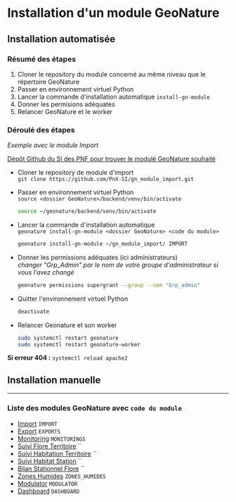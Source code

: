 # Installation d'un module GeoNature


## Installation automatisée

### **Résumé des étapes**
1. Cloner le repository du module concerné au même niveau que le répertoire GeoNature
2. Passer en environnement virtuel Python
3. Lancer la commande d'installation automatique `install-gn-module`
4. Donner les permisions adéquates
5. Relancer GeoNature et le worker


### **Déroulé des étapes**  
*Exemple avec le module Import* 

[Dépôt Github du SI des PNF pour trouver le modulé GeoNature souhaité](https://github.com/PnX-SI)

+ Cloner le repository de module d'import  
  `git clone https://github.com/PnX-SI/gn_module_import.git`

+ Passer en environnement virtuel Python  
  `source <dossier GeoNature>/backend/venv/bin/activate`  
  ```bash
  source ~/geonature/backend/venv/bin/activate
  ```

+ Lancer la commande d'installation automatique  
  `geonature install-gn-module <dossier GeoNature> <code du module>`  
  ```bash
  geonature install-gn-module ~/gn_module_import/ IMPORT
  ```

+ Donner les permissions adéquates (ici administrateurs)  
  *changer "Grp_Admin" par le nom de votre groupe d'administrateur si vous l'avez changé* 
  ```bash
  geonature permissions supergrant --group --nom "Grp_admin"
  ```

+ Quitter l'environnement virtuel Python
  ```bash
  deactivate
  ```

+ Relancer Geonature et son worker  
  ```bash
  sudo systemctl restart geonature
  sudo systemctl restart geonature-worker
  ```

**Si erreur 404 :** `systemctl reload apache2`


## Installation manuelle

---

### Liste des modules GeoNature avec `code du module`
+ [Import](https://github.com/PnX-SI/gn_module_import) `IMPORT`
+ [Export](https://github.com/PnX-SI/gn_module_export) `EXPORTS`
+ [Monitoring](https://github.com/PnX-SI/gn_module_monitoring) `MONITORINGS`
+ [Suivi Flore Territoire](https://github.com/PnX-SI/gn_module_suivi_flore_territoire) ``
+ [Suivi Habitation Territoire](https://github.com/PnX-SI/gn_module_suivi_habitat_territoire) ``
+ [Suivi Habitat Station](https://github.com/PnX-SI/gn_module_monitoring_habitat_station) ``
+ [Bilan Stationnel Flore](https://github.com/PnX-SI/gn_module_flore_prioritaire) ``
+ [Zones Humides](https://github.com/PnX-SI/gn_module_ZH) `ZONES_HUMIDES`
+ [Modulator](https://github.com/PnX-SI/gn_modulator) `MODULATOR`
+ [Dashboard](https://github.com/PnX-SI/gn_module_dashboard) `DASHBOARD`

